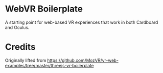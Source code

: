 # WebVR Boilerplate

A starting point for web-based VR experiences that work in both Cardboard and Oculus.

# Credits

Originally lifted from
<https://github.com/MozVR/vr-web-examples/tree/master/threejs-vr-boilerplate>
